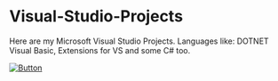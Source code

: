 # Visual-Studio-Projects
Here are my Microsoft Visual Studio Projects. Languages like: DOTNET Visual Basic, Extensions for VS and some C# too.

[![Button]][Link]
<!----------------------------------------------------------------------------->
[Link]: # "https://github.com/AngusAU293/Visual-Studio-Projects/blob/main/LICENSE"
<!---------------------------------[ Buttons ]--------------------------------->
[Button]: https://img.shields.io/github/license/AngusAU293/Visual-Studio-Projects?color=blue&style=for-the-badge

